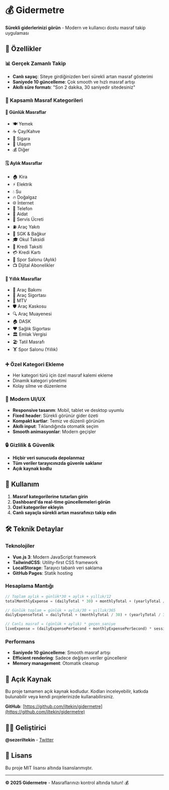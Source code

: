 # 💰 Gidermetre

**Sürekli giderlerinizi görün** - Modern ve kullanıcı dostu masraf takip uygulaması

## 🎯 Özellikler

### 📊 **Gerçek Zamanlı Takip**
- **Canlı sayaç**: Siteye girdiğinizden beri sürekli artan masraf gösterimi
- **Saniyede 10 güncelleme**: Çok smooth ve hızlı masraf artışı
- **Akıllı süre formatı**: "Son 2 dakika, 30 saniyedir sitedesiniz"

### 💸 **Kapsamlı Masraf Kategorileri**

#### 📅 **Günlük Masraflar**
- 🍽️ Yemek
- ☕ Çay/Kahve  
- 🚬 Sigara
- 🚌 Ulaşım
- 💰 Diğer

#### 🗓️ **Aylık Masraflar**
- 🏠 Kira
- ⚡ Elektrik
- 💧 Su
- 🔥 Doğalgaz
- 🌐 İnternet
- 📱 Telefon
- 🏢 Aidat
- 🚐 Servis Ücreti
- ⛽ Araç Yakıtı
- 🏥 SGK & Bağkur
- 🎓 Okul Taksidi
- 🏦 Kredi Taksiti
- 💳 Kredi Kartı
- 💪 Spor Salonu (Aylık)
- 📺 Dijital Abonelikler

#### 📅 **Yıllık Masraflar**
- 🔧 Araç Bakımı
- 🚗 Araç Sigortası
- 📄 MTV
- 🛡️ Araç Kaskosu
- 🔍 Araç Muayenesi
- 🏠 DASK
- ❤️ Sağlık Sigortası
- 🏛️ Emlak Vergisi
- 🏖️ Tatil Masrafı
- 🏋️ Spor Salonu (Yıllık)

### ➕ **Özel Kategori Ekleme**
- Her kategori türü için özel masraf kalemi ekleme
- Dinamik kategori yönetimi
- Kolay silme ve düzenleme

### 📱 **Modern UI/UX**
- **Responsive tasarım**: Mobil, tablet ve desktop uyumlu
- **Fixed header**: Sürekli görünür gider özeti
- **Kompakt kartlar**: Temiz ve düzenli görünüm
- **Akıllı input**: Tıklandığında otomatik seçim
- **Smooth animasyonlar**: Modern geçişler

### 🔒 **Gizlilik & Güvenlik**
- **Hiçbir veri sunucuda depolanmaz**
- **Tüm veriler tarayıcınızda güvenle saklanır**
- **Açık kaynak kodlu**

## 🚀 Kullanım

1. **Masraf kategorilerine tutarları girin**
2. **Dashboard'da real-time güncellemeleri görün**
3. **Özel kategoriler ekleyin**
4. **Canlı sayaçla sürekli artan masrafınızı takip edin**

## 🛠️ Teknik Detaylar

### **Teknolojiler**
- **Vue.js 3**: Modern JavaScript framework
- **TailwindCSS**: Utility-first CSS framework
- **LocalStorage**: Tarayıcı tabanlı veri saklama
- **GitHub Pages**: Statik hosting

### **Hesaplama Mantığı**
```javascript
// Toplam aylık = günlük*30 + aylık + yıllık/12
totalMonthlyExpense = (dailyTotal * 30) + monthlyTotal + (yearlyTotal / 12)

// Günlük toplam = günlük + aylık/30 + yıllık/365  
dailyExpenseTotal = dailyTotal + (monthlyTotal / 30) + (yearlyTotal / 365)

// Canlı masraf = (günlük + aylık) * geçen_saniye
liveExpense = (dailyExpensePerSecond + monthlyExpensePerSecond) * sessionSeconds
```

### **Performans**
- **Saniyede 10 güncelleme**: Smooth masraf artışı
- **Efficient rendering**: Sadece değişen veriler güncellenir
- **Memory management**: Otomatik cleanup

## 🌟 Açık Kaynak

Bu proje tamamen açık kaynak kodludur. Kodları inceleyebilir, katkıda bulunabilir veya kendi projelerinizde kullanabilirsiniz.

**GitHub**: [https://github.com/iltekin/gidermetre](https://github.com/iltekin/gidermetre)

## 👨‍💻 Geliştirici

**@sezeriltekin** - [Twitter](https://x.com/sezeriltekin)

## 📄 Lisans

Bu proje MIT lisansı altında lisanslanmıştır.

---

**© 2025 Gidermetre** - Masraflarınızı kontrol altında tutun! 💰
